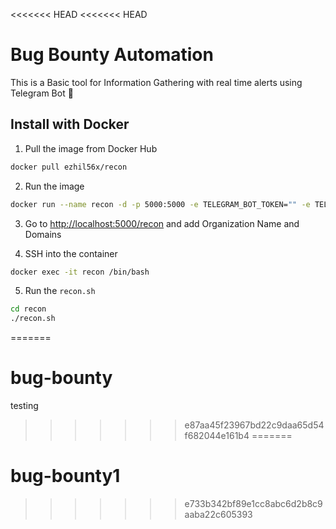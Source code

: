 <<<<<<< HEAD
<<<<<<< HEAD
# Bug Bounty Automation

This is a Basic tool for Information Gathering with real time alerts using Telegram Bot 🚀

## Install with Docker

1. Pull the image from Docker Hub

```bash
docker pull ezhil56x/recon
```

2. Run the image

```bash
docker run --name recon -d -p 5000:5000 -e TELEGRAM_BOT_TOKEN="" -e TELEGRAM_CHAT_ID="" ezhil56x/recon
```

3. Go to [http://localhost:5000/recon](http://localhost:5000/recon) and add Organization Name and Domains

4. SSH into the container

```bash
docker exec -it recon /bin/bash
```

5. Run the `recon.sh`

```bash
cd recon
./recon.sh
```
=======
# bug-bounty
testing
>>>>>>> e87aa45f23967bd22c9daa65d54f682044e161b4
=======
# bug-bounty1
>>>>>>> e733b342bf89e1cc8abc6d2b8c9aaba22c605393
